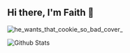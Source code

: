 ## Hi there, I'm Faith 👋

![he_wants_that_cookie_so_bad_cover_](https://github.com/user-attachments/assets/0c130865-a444-4683-a1f9-c2a3c3fb5f47)

![Github Stats](https://github-readme-stats.vercel.app/api?username=fwinford&count_private=true&show_icons=true&include_all_commits=true)
<!--
**fwinford/fwinford** is a ✨ _special_ ✨ repository because its `README.md` (this file) appears on your GitHub profile.

Here are some ideas to get you started:

- 🔭 I’m currently working on ...
- 🌱 I’m currently learning ...
- 👯 I’m looking to collaborate on ...
- 🤔 I’m looking for help with ...
- 💬 Ask me about ...
- 📫 How to reach me: ...
- 😄 Pronouns: ...
- ⚡ Fun fact: ...
-->
